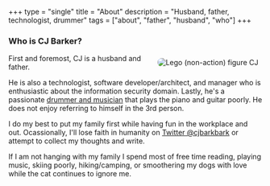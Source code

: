 +++
type = "single"
title = "About"
description = "Husband, father, technologist, drummer"
tags = ["about", "father", "husband", "who"]
+++


### Who is CJ Barker? ###

<img style="float: right; margin: 8px; border-radius: 8px;"  src="/lego_cj.jpg" alt="Lego (non-action) figure CJ" />
First and foremost, CJ is a husband and father. 

He is also a technologist, software developer/architect,
and manager who is enthusiastic about the information security domain.  Lastly, he's a passionate [drummer and musician](/music) that plays the piano and guitar poorly. He does not enjoy referring to himself in the 3rd person.

I do my best to put my family first while having fun in the workplace and out. Ocassionally, I'll lose faith in humanity
on [Twitter @cjbarkbark](https://twitter.com/cjbarkbark) or attempt to collect my thoughts and write.

If I am not hanging with my family I spend most of free time reading, playing music, skiing poorly, hiking/camping, or smoothering my dogs with love while the cat continues to ignore me.
